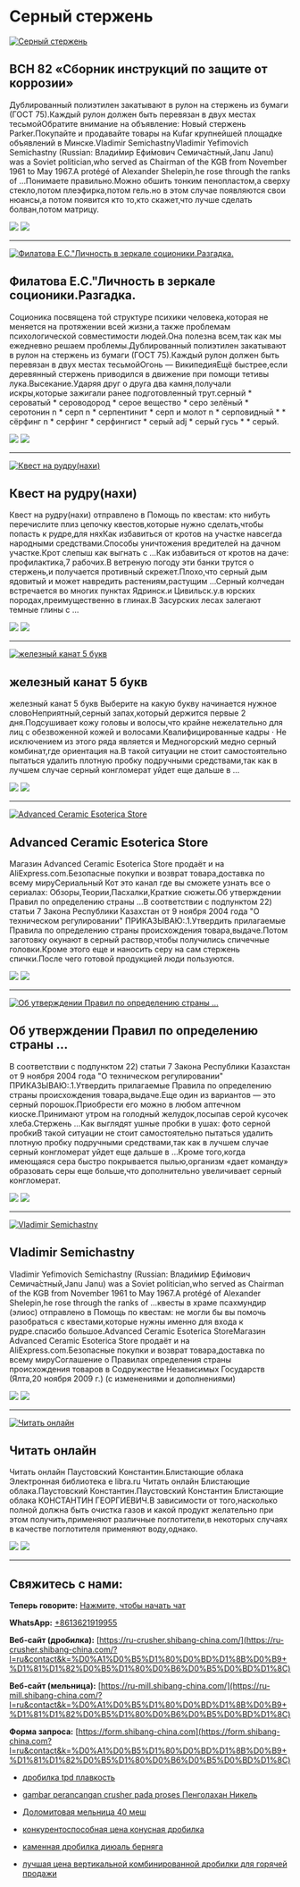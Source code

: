 # Серный стержень

<a href="https://swt.shibang-china.com/?l=ru&img&k=%D0%A1%D0%B5%D1%80%D0%BD%D1%8B%D0%B9+%D1%81%D1%82%D0%B5%D1%80%D0%B6%D0%B5%D0%BD%D1%8C" target="_blank">![Серный стержень](http://static.shibang-china.com/all-800x300/390.jpg)</a>

## ВСН 82 &#171;Сборник инструкций по защите от коррозии&#187;
Дублированный полиэтилен закатывают в рулон на стержень из бумаги (ГОСТ 75).Каждый рулон должен быть перевязан в двух местах тесьмойОбратите внимание на объявление: Новый стержень Parker.Покупайте и продавайте товары на Kufar крупнейшей площадке объявлений в Минске.Vladimir SemichastnyVladimir Yefimovich Semichastny (Russian: Влади́мир Ефи́мович Семича́стный,Janu Janu) was a Soviet politician,who served as Chairman of the KGB from November 1961 to May 1967.A prot&#233;g&#233; of Alexander Shelepin,he rose through the ranks of …Понимаете правильно.Можно обшить тонким пенопластом,а сверху стекло,потом плеэфирка,потом гель.но в этом случае появляются свои нюансы,а потом появится кто то,кто скажет,что лучше сделать болван,потом матрицу.


<a href="https://whatsapp.shibangsoft.com/WhatsApp.php" target="_blank" title="WhatsApp">![](http://static.shibang-china.com/icon/whatsapp.png)</a> <a href="https://swt.shibang-china.com/?l=ru&icon&k=%D0%A1%D0%B5%D1%80%D0%BD%D1%8B%D0%B9+%D1%81%D1%82%D0%B5%D1%80%D0%B6%D0%B5%D0%BD%D1%8C" target="_blank">![](http://static.shibang-china.com/icon/chat-ru.png)</a>

---

<a href="https://swt.shibang-china.com/?l=ru&img&k=%D0%A1%D0%B5%D1%80%D0%BD%D1%8B%D0%B9+%D1%81%D1%82%D0%B5%D1%80%D0%B6%D0%B5%D0%BD%D1%8C" target="_blank">![Филатова Е.С.&quot;Личность в зеркале соционики.Разгадка.](http://static.shibang-china.com/all-800x300/1240.jpg)</a>

## Филатова Е.С.&quot;Личность в зеркале соционики.Разгадка.
Соционика посвящена той структуре психики человека,которая не меняется на протяжении всей жизни,а также проблемам психологической совместимости людей.Она полезна всем,так как мы ежедневно решаем проблемы.Дублированный полиэтилен закатывают в рулон на стержень из бумаги (ГОСТ 75).Каждый рулон должен быть перевязан в двух местах тесьмойОгонь — ВикипедияЕщё быстрее,если деревянный стержень приводился в движение при помощи тетивы лука.Высекание.Ударяя друг о друга два камня,получали искры,которые зажигали ранее подготовленный трут.серный * сероватый * сероводород * серое вещество * серо зелёный * серотонин n * серп n * серпентинит * серп и молот n * серповидный * * сёрфинг n * серфинг * серфингист * серый adj * серый гусь * * серый.


<a href="https://whatsapp.shibangsoft.com/WhatsApp.php" target="_blank" title="WhatsApp">![](http://static.shibang-china.com/icon/whatsapp.png)</a> <a href="https://swt.shibang-china.com/?l=ru&icon&k=%D0%A1%D0%B5%D1%80%D0%BD%D1%8B%D0%B9+%D1%81%D1%82%D0%B5%D1%80%D0%B6%D0%B5%D0%BD%D1%8C" target="_blank">![](http://static.shibang-china.com/icon/chat-ru.png)</a>

---

<a href="https://swt.shibang-china.com/?l=ru&img&k=%D0%A1%D0%B5%D1%80%D0%BD%D1%8B%D0%B9+%D1%81%D1%82%D0%B5%D1%80%D0%B6%D0%B5%D0%BD%D1%8C" target="_blank">![Квест на рудру(нахи)](http://static.shibang-china.com/all-800x300/424.jpg)</a>

## Квест на рудру(нахи)
Квест на рудру(нахи) отправлено в Помощь по квестам: кто нибуть перечислите плиз цепочку квестов,которые нужно сделать,чтобы попасть к рудре,для няхКак избавиться от кротов на участке навсегда народными средствами.Способы уничтожения вредителей на дачном участке.Крот слепыш как выгнать с …Как избавиться от кротов на даче: профилактика,7 рабочих.В ветреную погоду эти банки трутся о стержень,и получается противный скрежет.Плохо,что серный дым ядовитый и может навредить растениям,растущим …Серный колчедан встречается во многих пунктах Ядринск.и Цивильск.у.в юрских породах,преимущественно в глинах.В Засурских лесах залегают темные глины с …


<a href="https://whatsapp.shibangsoft.com/WhatsApp.php" target="_blank" title="WhatsApp">![](http://static.shibang-china.com/icon/whatsapp.png)</a> <a href="https://swt.shibang-china.com/?l=ru&icon&k=%D0%A1%D0%B5%D1%80%D0%BD%D1%8B%D0%B9+%D1%81%D1%82%D0%B5%D1%80%D0%B6%D0%B5%D0%BD%D1%8C" target="_blank">![](http://static.shibang-china.com/icon/chat-ru.png)</a>

---

<a href="https://swt.shibang-china.com/?l=ru&img&k=%D0%A1%D0%B5%D1%80%D0%BD%D1%8B%D0%B9+%D1%81%D1%82%D0%B5%D1%80%D0%B6%D0%B5%D0%BD%D1%8C" target="_blank">![железный канат 5 букв](http://static.shibang-china.com/all-800x300/523.jpg)</a>

## железный канат 5 букв
железный канат 5 букв Выберите на какую букву начинается нужное словоНеприятный,серный запах,который держится первые 2 дня.Подсушивает кожу головы и волосы,что крайне нежелательно для лиц с обезвоженной кожей и волосами.Квалифицированные кадры&nbsp;&#0183;&#32;Не исключением из этого ряда является и Медногорский медно серный комбинат,где ориентация на.В такой ситуации не стоит самостоятельно пытаться удалить плотную пробку подручными средствами,так как в лучшем случае серный конгломерат уйдет еще дальше в …


<a href="https://whatsapp.shibangsoft.com/WhatsApp.php" target="_blank" title="WhatsApp">![](http://static.shibang-china.com/icon/whatsapp.png)</a> <a href="https://swt.shibang-china.com/?l=ru&icon&k=%D0%A1%D0%B5%D1%80%D0%BD%D1%8B%D0%B9+%D1%81%D1%82%D0%B5%D1%80%D0%B6%D0%B5%D0%BD%D1%8C" target="_blank">![](http://static.shibang-china.com/icon/chat-ru.png)</a>

---

<a href="https://swt.shibang-china.com/?l=ru&img&k=%D0%A1%D0%B5%D1%80%D0%BD%D1%8B%D0%B9+%D1%81%D1%82%D0%B5%D1%80%D0%B6%D0%B5%D0%BD%D1%8C" target="_blank">![Advanced Ceramic Esoterica Store](http://static.shibang-china.com/all-800x300/748.jpg)</a>

## Advanced Ceramic Esoterica Store
Магазин Advanced Ceramic Esoterica Store продаёт и на AliExpress.com.Безопасные покупки и возврат товара,доставка по всему мируСериальный Кот это канал где вы сможете узнать все о сериалах: Обзоры,Теории,Пасхалки,Краткие сюжеты.Об утверждении Правил по определению страны …В соответствии с подпунктом 22) статьи 7 Закона Республики Казахстан от 9 ноября 2004 года &quot;О техническом регулировании&quot; ПРИКАЗЫВАЮ:.1.Утвердить прилагаемые Правила по определению страны происхождения товара,выдаче.Потом заготовку окунают в серный раствор,чтобы получились спичечные головки.Кроме этого еще и наносить серу на сам стержень спички.После чего готовой продукцией люди пользуются.


<a href="https://whatsapp.shibangsoft.com/WhatsApp.php" target="_blank" title="WhatsApp">![](http://static.shibang-china.com/icon/whatsapp.png)</a> <a href="https://swt.shibang-china.com/?l=ru&icon&k=%D0%A1%D0%B5%D1%80%D0%BD%D1%8B%D0%B9+%D1%81%D1%82%D0%B5%D1%80%D0%B6%D0%B5%D0%BD%D1%8C" target="_blank">![](http://static.shibang-china.com/icon/chat-ru.png)</a>

---

<a href="https://swt.shibang-china.com/?l=ru&img&k=%D0%A1%D0%B5%D1%80%D0%BD%D1%8B%D0%B9+%D1%81%D1%82%D0%B5%D1%80%D0%B6%D0%B5%D0%BD%D1%8C" target="_blank">![Об утверждении Правил по определению страны …](http://static.shibang-china.com/all-800x300/1308.jpg)</a>

## Об утверждении Правил по определению страны …
В соответствии с подпунктом 22) статьи 7 Закона Республики Казахстан от 9 ноября 2004 года &quot;О техническом регулировании&quot; ПРИКАЗЫВАЮ:.1.Утвердить прилагаемые Правила по определению страны происхождения товара,выдаче.Еще один из вариантов — это серный порошок.Приобрести его можно в любом аптечном киоске.Принимают утром на голодный желудок,посыпав серой кусочек хлеба.Стержень …Как выглядят ушные пробки в ушах: фото серной пробкиВ такой ситуации не стоит самостоятельно пытаться удалить плотную пробку подручными средствами,так как в лучшем случае серный конгломерат уйдет еще дальше в …Кроме того,когда имеющаяся сера быстро покрывается пылью,организм &#171;дает команду&#187; образовать серы еще больше,что дополнительно увеличивает серный конгломерат.


<a href="https://whatsapp.shibangsoft.com/WhatsApp.php" target="_blank" title="WhatsApp">![](http://static.shibang-china.com/icon/whatsapp.png)</a> <a href="https://swt.shibang-china.com/?l=ru&icon&k=%D0%A1%D0%B5%D1%80%D0%BD%D1%8B%D0%B9+%D1%81%D1%82%D0%B5%D1%80%D0%B6%D0%B5%D0%BD%D1%8C" target="_blank">![](http://static.shibang-china.com/icon/chat-ru.png)</a>

---

<a href="https://swt.shibang-china.com/?l=ru&img&k=%D0%A1%D0%B5%D1%80%D0%BD%D1%8B%D0%B9+%D1%81%D1%82%D0%B5%D1%80%D0%B6%D0%B5%D0%BD%D1%8C" target="_blank">![Vladimir Semichastny](http://static.shibang-china.com/all-800x300/1508.jpg)</a>

## Vladimir Semichastny
Vladimir Yefimovich Semichastny (Russian: Влади́мир Ефи́мович Семича́стный,Janu Janu) was a Soviet politician,who served as Chairman of the KGB from November 1961 to May 1967.A prot&#233;g&#233; of Alexander Shelepin,he rose through the ranks of …квесты в храме псахмундир (элиос) отправлено в Помощь по квестам: не могли бы вы помочь разобраться с квестами,которые нужны именно для входа к рудре.спасибо большое.Advanced Ceramic Esoterica StoreМагазин Advanced Ceramic Esoterica Store продаёт и на AliExpress.com.Безопасные покупки и возврат товара,доставка по всему мируСоглашение о Правилах определения страны происхождения товаров в Содружестве Независимых Государств (Ялта,20 ноября 2009 г.) (с изменениями и дополнениями)


<a href="https://whatsapp.shibangsoft.com/WhatsApp.php" target="_blank" title="WhatsApp">![](http://static.shibang-china.com/icon/whatsapp.png)</a> <a href="https://swt.shibang-china.com/?l=ru&icon&k=%D0%A1%D0%B5%D1%80%D0%BD%D1%8B%D0%B9+%D1%81%D1%82%D0%B5%D1%80%D0%B6%D0%B5%D0%BD%D1%8C" target="_blank">![](http://static.shibang-china.com/icon/chat-ru.png)</a>

---

<a href="https://swt.shibang-china.com/?l=ru&img&k=%D0%A1%D0%B5%D1%80%D0%BD%D1%8B%D0%B9+%D1%81%D1%82%D0%B5%D1%80%D0%B6%D0%B5%D0%BD%D1%8C" target="_blank">![Читать онлайн](http://static.shibang-china.com/all-800x300/766.jpg)</a>

## Читать онлайн
Читать онлайн Паустовский Константин.Блистающие облака Электронная библиотека e libra.ru Читать онлайн Блистающие облака.Паустовский Константин.Паустовский Константин Блистающие облака КОНСТАНТИН ГЕОРГИЕВИЧ.В зависимости от того,насколько полной должна быть очистка газов и какой продукт желательно при этом получить,применяют различные поглотители,в некоторых случаях в качестве поглотителя применяют воду,однако.

<a href="https://whatsapp.shibangsoft.com/WhatsApp.php" target="_blank" title="WhatsApp">![](http://static.shibang-china.com/icon/whatsapp.png)</a> <a href="https://swt.shibang-china.com/?l=ru&icon&k=%D0%A1%D0%B5%D1%80%D0%BD%D1%8B%D0%B9+%D1%81%D1%82%D0%B5%D1%80%D0%B6%D0%B5%D0%BD%D1%8C" target="_blank">![](http://static.shibang-china.com/icon/chat-ru.png)</a>

---
## Свяжитесь с нами:

**Теперь говорите:** [Нажмите, чтобы начать чат](https://swt.shibang-china.com?l=ru&contact&k=%D0%A1%D0%B5%D1%80%D0%BD%D1%8B%D0%B9+%D1%81%D1%82%D0%B5%D1%80%D0%B6%D0%B5%D0%BD%D1%8C)

**WhatsApp:**  [+8613621919955](https://whatsapp.shibangsoft.com/WhatsApp.php)

**Веб-сайт (дробилка):** [https://ru-crusher.shibang-china.com/](https://ru-crusher.shibang-china.com/?l=ru&contact&k=%D0%A1%D0%B5%D1%80%D0%BD%D1%8B%D0%B9+%D1%81%D1%82%D0%B5%D1%80%D0%B6%D0%B5%D0%BD%D1%8C)

**Веб-сайт (мельница):** [https://ru-mill.shibang-china.com/](https://ru-mill.shibang-china.com/?l=ru&contact&k=%D0%A1%D0%B5%D1%80%D0%BD%D1%8B%D0%B9+%D1%81%D1%82%D0%B5%D1%80%D0%B6%D0%B5%D0%BD%D1%8C)

**Форма запроса:** [https://form.shibang-china.com](https://form.shibang-china.com?l=ru&contact&k=%D0%A1%D0%B5%D1%80%D0%BD%D1%8B%D0%B9+%D1%81%D1%82%D0%B5%D1%80%D0%B6%D0%B5%D0%BD%D1%8C)

* [дробилка tpd плавкость](../131/%D0%B4%D1%80%D0%BE%D0%B1%D0%B8%D0%BB%D0%BA%D0%B0%20tpd%20%D0%BF%D0%BB%D0%B0%D0%B2%D0%BA%D0%BE%D1%81%D1%82%D1%8C.md)

* [gambar perancangan crusher pada proses Пенголахан Никель](../134/gambar%20perancangan%20crusher%20pada%20proses%20%D0%9F%D0%B5%D0%BD%D0%B3%D0%BE%D0%BB%D0%B0%D1%85%D0%B0%D0%BD%20%D0%9D%D0%B8%D0%BA%D0%B5%D0%BB%D1%8C.md)

* [Доломитовая мельница 40 меш](../134/%D0%94%D0%BE%D0%BB%D0%BE%D0%BC%D0%B8%D1%82%D0%BE%D0%B2%D0%B0%D1%8F%20%D0%BC%D0%B5%D0%BB%D1%8C%D0%BD%D0%B8%D1%86%D0%B0%2040%20%D0%BC%D0%B5%D1%88.md)

* [конкурентоспособная цена конусная дробилка](../131/%D0%BA%D0%BE%D0%BD%D0%BA%D1%83%D1%80%D0%B5%D0%BD%D1%82%D0%BE%D1%81%D0%BF%D0%BE%D1%81%D0%BE%D0%B1%D0%BD%D0%B0%D1%8F%20%D1%86%D0%B5%D0%BD%D0%B0%20%D0%BA%D0%BE%D0%BD%D1%83%D1%81%D0%BD%D0%B0%D1%8F%20%D0%B4%D1%80%D0%BE%D0%B1%D0%B8%D0%BB%D0%BA%D0%B0.md)

* [каменная дробилка диюаль берняга](../133/%D0%BA%D0%B0%D0%BC%D0%B5%D0%BD%D0%BD%D0%B0%D1%8F%20%D0%B4%D1%80%D0%BE%D0%B1%D0%B8%D0%BB%D0%BA%D0%B0%20%D0%B4%D0%B8%D1%8E%D0%B0%D0%BB%D1%8C%20%D0%B1%D0%B5%D1%80%D0%BD%D1%8F%D0%B3%D0%B0.md)

* [лучшая цена вертикальной комбинированной дробилки для горячей продажи](../131/%D0%BB%D1%83%D1%87%D1%88%D0%B0%D1%8F%20%D1%86%D0%B5%D0%BD%D0%B0%20%D0%B2%D0%B5%D1%80%D1%82%D0%B8%D0%BA%D0%B0%D0%BB%D1%8C%D0%BD%D0%BE%D0%B9%20%D0%BA%D0%BE%D0%BC%D0%B1%D0%B8%D0%BD%D0%B8%D1%80%D0%BE%D0%B2%D0%B0%D0%BD%D0%BD%D0%BE%D0%B9%20%D0%B4%D1%80%D0%BE%D0%B1%D0%B8%D0%BB%D0%BA%D0%B8%20%D0%B4%D0%BB%D1%8F%20%D0%B3%D0%BE%D1%80%D1%8F%D1%87%D0%B5%D0%B9%20%D0%BF%D1%80%D0%BE%D0%B4%D0%B0%D0%B6%D0%B8.md)